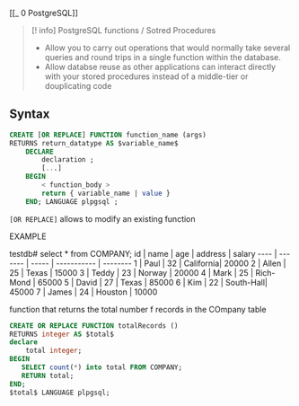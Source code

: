 [[_ 0 PostgreSQL]]

> [! info] PostgreSQL functions / Sotred Procedures
>- Allow you to carry out operations that would normally take several queries and round trips in a single function within the database.
>- Allow databse reuse as other applications can interact directly with your stored procedures instead of a middle-tier or douplicating code


## Syntax
```sql
CREATE [OR REPLACE] FUNCTION function_name (args)
RETURNS return_datatype AS $variable_name$
	DECLARE
		declaration ;
		[...]
	BEGIN
		< function_body >
		return { variable_name | value }
	END; LANGUAGE plpgsql ;
```

`[OR REPLACE]` allows to modify an existing function

EXAMPLE

testdb# select * from COMPANY;
 id | name  | age | address   | salary
---- | -------  | ----- | ----------- | --------
  1 | Paul  |  32 | California|  20000
  2 | Allen |  25 | Texas     |  15000
  3 | Teddy |  23 | Norway    |  20000
  4 | Mark  |  25 | Rich-Mond |  65000
  5 | David |  27 | Texas     |  85000
  6 | Kim   |  22 | South-Hall|  45000
  7 | James |  24 | Houston   |  10000

function that returns the total number f records in the COmpany table
```sql
CREATE OR REPLACE FUNCTION totalRecords ()
RETURNS integer AS $total$
declare
	total integer;
BEGIN
   SELECT count(*) into total FROM COMPANY;
   RETURN total;
END;
$total$ LANGUAGE plpgsql;
```



